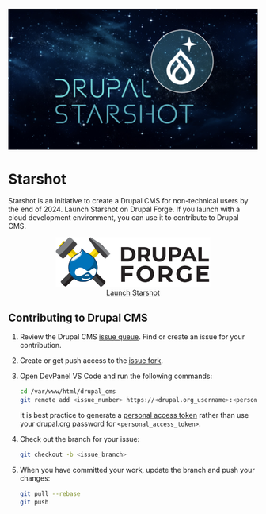 [![About Drupal Starshot](starshot.png)](https://www.drupal.org/about/starshot)

# Starshot
Starshot is an initiative to create a Drupal CMS for non-technical users by the end of 2024. Launch Starshot on Drupal Forge. If you launch with a cloud development environment, you can use it to contribute to Drupal CMS.

<div align="center">
   <a href="https://www.drupalforge.org/form/subscription?template=14">
      <figure>
         <img src="drupalforge.svg" height="100px" />
         <br />
         <figcaption>Launch Starshot</figcaption>
      </figure>
   </a>
</div>


## Contributing to Drupal CMS
1. Review the Drupal CMS [issue queue](https://www.drupal.org/project/issues/drupal_cms). Find or create an issue for your contribution.

2. Create or get push access to the [issue fork](https://www.drupal.org/docs/develop/git/using-gitlab-to-contribute-to-drupal/creating-issue-forks).

3. Open DevPanel VS Code and run the following commands:
   ```bash
   cd /var/www/html/drupal_cms
   git remote add <issue_number> https://<drupal.org_username>:<personal_access_token>@git.drupalcode.org/issue/drupal_cms-<issue_number>.git
   ```
   It is best practice to generate a [personal access token](https://git.drupalcode.org/-/user_settings/personal_access_tokens) rather than use your drupal.org password for `<personal_access_token>`.
4. Check out the branch for your issue:
   ```bash
   git checkout -b <issue_branch>
   ```
5. When you have committed your work, update the branch and push your changes:
   ```bash
   git pull --rebase
   git push
   ```
